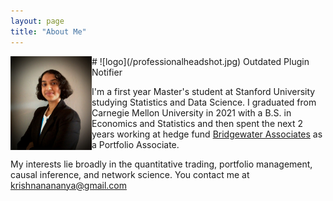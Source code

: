 ```yaml
---
layout: page
title: "About Me"
---
```


<img align="left" width="130" height="150" src="/professionalheadshot.jpg">
# ![logo](/professionalheadshot.jpg) Outdated Plugin Notifier





I'm a first year Master's student at Stanford University studying Statistics and Data Science. I graduated from Carnegie Mellon University in 2021 with a B.S. in Economics and Statistics and then spent the next 2 years working at hedge fund [Bridgewater Associates](https://www.bridgewater.com/) as a Portfolio Associate.

My interests lie broadly in the quantitative trading, portfolio management, causal inference, and network science.
You contact me at krishnanananya@gmail.com
